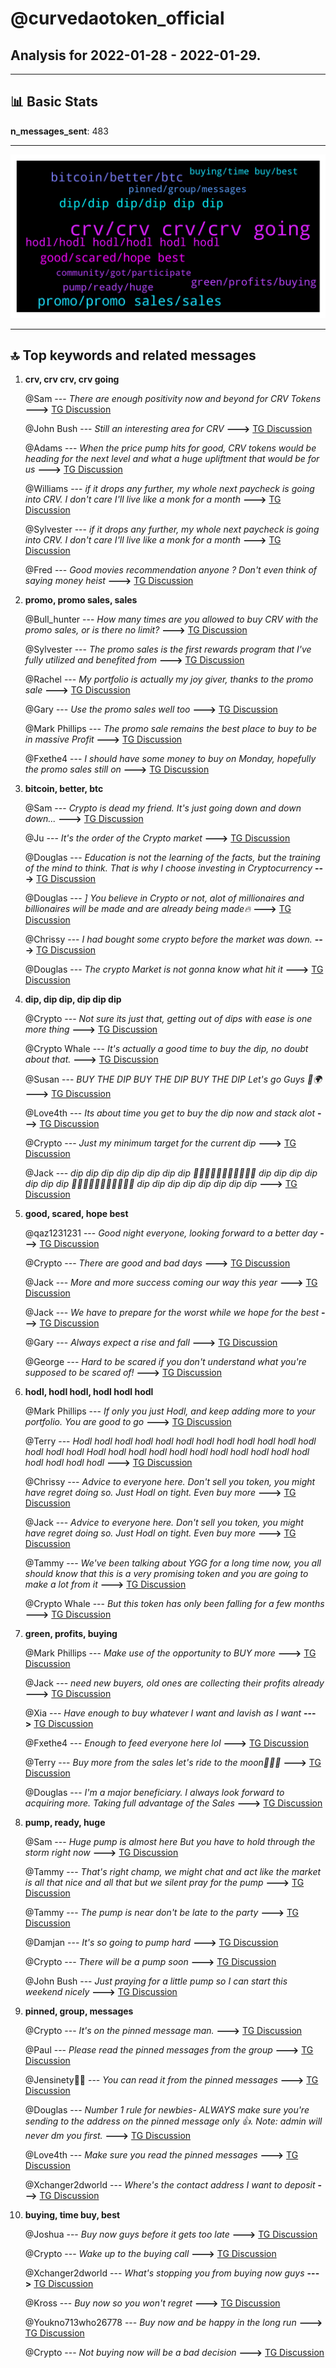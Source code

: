 # **@curvedaotoken_official**
 ## Analysis for **2022-01-28** - **2022-01-29**.

---

## 📊 **Basic Stats**

**n_messages_sent**: 483

---
![wordcloud](curvedaotoken_official_1Days_wordcloud.png)

---


## 🔝 **Top keywords and related messages**

1. **crv, crv crv, crv going**

    @Sam --- *There are enough positivity now and beyond for CRV Tokens* **--->** [TG Discussion](https://t.me/curvedaotoken_official/24713)

    @John Bush --- *Still an interesting area for CRV* **--->** [TG Discussion](https://t.me/curvedaotoken_official/24429)

    @Adams --- *When the price pump hits for good, CRV tokens would be heading for the next level and what a huge upliftment that would be for us* **--->** [TG Discussion](https://t.me/curvedaotoken_official/24251)

    @Williams --- *if it drops any further, my whole next paycheck is going into CRV. I don't care I'll live like a monk for a month* **--->** [TG Discussion](https://t.me/curvedaotoken_official/24299)

    @Sylvester --- *if it drops any further, my whole next paycheck is going into CRV. I don't care I'll live like a monk for a month* **--->** [TG Discussion](https://t.me/curvedaotoken_official/24300)

    @Fred --- *Good movies recommendation anyone ?  Don't even think of saying money heist* **--->** [TG Discussion](https://t.me/curvedaotoken_official/24403)

2. **promo, promo sales, sales**

    @Bull_hunter --- *How many times are you allowed to buy CRV with the promo sales, or is there no limit?* **--->** [TG Discussion](https://t.me/curvedaotoken_official/24572)

    @Sylvester --- *The promo sales is the first rewards program that I've fully utilized and benefited from* **--->** [TG Discussion](https://t.me/curvedaotoken_official/23809)

    @Rachel --- *My portfolio is actually my joy giver, thanks to the promo sale* **--->** [TG Discussion](https://t.me/curvedaotoken_official/24042)

    @Gary --- *Use the promo sales well too* **--->** [TG Discussion](https://t.me/curvedaotoken_official/24007)

    @Mark Phillips --- *The promo sale remains the best place to buy to be in massive Profit* **--->** [TG Discussion](https://t.me/curvedaotoken_official/24001)

    @Fxethe4 --- *I should have some money to buy on Monday, hopefully the promo sales still on* **--->** [TG Discussion](https://t.me/curvedaotoken_official/24656)

3. **bitcoin, better, btc**

    @Sam --- *Crypto is dead my friend. It's just going down and down down...* **--->** [TG Discussion](https://t.me/curvedaotoken_official/24640)

    @Ju --- *It's the order of the Crypto market* **--->** [TG Discussion](https://t.me/curvedaotoken_official/24628)

    @Douglas --- *Education is not the learning of the facts, but the training of the mind to think. That is why I choose investing in Cryptocurrency* **--->** [TG Discussion](https://t.me/curvedaotoken_official/23850)

    @Douglas --- *] You believe in Crypto or not, alot of millionaires and billionaires will be made and are already being made🔥* **--->** [TG Discussion](https://t.me/curvedaotoken_official/23966)

    @Chrissy --- *I had bought some crypto before the market was down.* **--->** [TG Discussion](https://t.me/curvedaotoken_official/23972)

    @Douglas --- *The crypto Market is not gonna know what hit it* **--->** [TG Discussion](https://t.me/curvedaotoken_official/23988)

4. **dip, dip dip, dip dip dip**

    @Crypto --- *Not sure its just that, getting out of dips with ease is one more thing* **--->** [TG Discussion](https://t.me/curvedaotoken_official/24027)

    @Crypto Whale --- *It's actually a good time to buy the dip, no doubt about that.* **--->** [TG Discussion](https://t.me/curvedaotoken_official/23997)

    @Susan --- *BUY THE DIP  BUY THE DIP  BUY THE DIP  Let's go Guys 🚀🌍* **--->** [TG Discussion](https://t.me/curvedaotoken_official/24624)

    @Love4th --- *Its about time you get to buy the dip now and stack alot* **--->** [TG Discussion](https://t.me/curvedaotoken_official/23925)

    @Crypto --- *Just my minimum target for the current dip* **--->** [TG Discussion](https://t.me/curvedaotoken_official/24460)

    @Jack --- *dip dip dip dip dip dip dip dip  🌺🌺🌺🌺🌺🌺🌺🌺🌺🌺🌺  dip dip dip dip dip dip dip  🌼🌼🌼🌼🌼🌼🌼🌼🌼🌼🌼 dip dip dip dip dip dip dip dip* **--->** [TG Discussion](https://t.me/curvedaotoken_official/24645)

5. **good, scared, hope best**

    @qaz1231231 --- *Good night everyone, looking forward to a better day* **--->** [TG Discussion](https://t.me/curvedaotoken_official/24714)

    @Crypto --- *There are good and bad days* **--->** [TG Discussion](https://t.me/curvedaotoken_official/24355)

    @Jack --- *More and more success coming our way this year* **--->** [TG Discussion](https://t.me/curvedaotoken_official/23827)

    @Jack --- *We have to prepare for the worst while we hope for the best* **--->** [TG Discussion](https://t.me/curvedaotoken_official/23846)

    @Gary --- *Always expect a rise and fall* **--->** [TG Discussion](https://t.me/curvedaotoken_official/24018)

    @George --- *Hard to be scared if you don't understand what you're supposed to be scared of!* **--->** [TG Discussion](https://t.me/curvedaotoken_official/24037)

6. **hodl, hodl hodl, hodl hodl hodl**

    @Mark Phillips --- *If only you just Hodl, and keep adding more to your portfolio. You are good to go* **--->** [TG Discussion](https://t.me/curvedaotoken_official/24709)

    @Terry --- *Hodl hodl hodl hodl hodl hodl hodl hodl hodl hodl hodl hodl hodl hodl hodl Hodl hodl hodl hodl hodl hodl hodl hodl hodl hodl hodl hodl hodl hodl hodl* **--->** [TG Discussion](https://t.me/curvedaotoken_official/24693)

    @Chrissy --- *Advice to everyone here. Don't sell you token, you might have regret doing so. Just Hodl on tight. Even buy more* **--->** [TG Discussion](https://t.me/curvedaotoken_official/23910)

    @Jack --- *Advice to everyone here. Don't sell you token, you might have regret doing so. Just Hodl on tight. Even buy more* **--->** [TG Discussion](https://t.me/curvedaotoken_official/23916)

    @Tammy --- *We've been talking about YGG for a long time now, you all should know that this is a very promising token and you are going to make a lot from it* **--->** [TG Discussion](https://t.me/curvedaotoken_official/23921)

    @Crypto Whale --- *But this token has only been falling for a few months* **--->** [TG Discussion](https://t.me/curvedaotoken_official/23998)

7. **green, profits, buying**

    @Mark Phillips --- *Make use of the opportunity to BUY more* **--->** [TG Discussion](https://t.me/curvedaotoken_official/24238)

    @Jack --- *need new buyers, old ones are collecting their profits already* **--->** [TG Discussion](https://t.me/curvedaotoken_official/24557)

    @Xia --- *Have enough to buy whatever I want and lavish as I want* **--->** [TG Discussion](https://t.me/curvedaotoken_official/24496)

    @Fxethe4 --- *Enough to feed everyone here lol* **--->** [TG Discussion](https://t.me/curvedaotoken_official/24492)

    @Terry --- *Buy more from the sales let's ride to the moon🚀🚀🚀* **--->** [TG Discussion](https://t.me/curvedaotoken_official/24255)

    @Douglas --- *I'm a major beneficiary. I always look forward to acquiring more. Taking full advantage of the Sales* **--->** [TG Discussion](https://t.me/curvedaotoken_official/23849)

8. **pump, ready, huge**

    @Sam --- *Huge pump is almost here But you have to hold through the storm right now* **--->** [TG Discussion](https://t.me/curvedaotoken_official/24670)

    @Tammy --- *That's right champ, we might chat and act like the market is all that nice and all that but we silent pray for the pump* **--->** [TG Discussion](https://t.me/curvedaotoken_official/24350)

    @Tammy --- *The pump is near don't be late to the party* **--->** [TG Discussion](https://t.me/curvedaotoken_official/24118)

    @Damjan --- *It's so going to pump hard* **--->** [TG Discussion](https://t.me/curvedaotoken_official/24137)

    @Crypto --- *There will be a pump soon* **--->** [TG Discussion](https://t.me/curvedaotoken_official/24193)

    @John Bush --- *Just praying for a little pump so I can start this weekend nicely* **--->** [TG Discussion](https://t.me/curvedaotoken_official/24462)

9. **pinned, group, messages**

    @Crypto --- *It's on the pinned message man.* **--->** [TG Discussion](https://t.me/curvedaotoken_official/24574)

    @Paul --- *Please read the pinned messages from the group* **--->** [TG Discussion](https://t.me/curvedaotoken_official/24533)

    @Jensinety🥰🥰 --- *You can read it from the pinned messages* **--->** [TG Discussion](https://t.me/curvedaotoken_official/24160)

    @Douglas --- *Number 1 rule for newbies- ALWAYS make sure you're sending to the address on the pinned message only 👍. Note: admin will never dm you first.* **--->** [TG Discussion](https://t.me/curvedaotoken_official/24011)

    @Love4th --- *Make sure you read the pinned messages* **--->** [TG Discussion](https://t.me/curvedaotoken_official/23929)

    @Xchanger2dworld --- *Where's the contact address I want to deposit* **--->** [TG Discussion](https://t.me/curvedaotoken_official/23927)

10. **buying, time buy, best**

    @Joshua --- *Buy now guys before it gets too late* **--->** [TG Discussion](https://t.me/curvedaotoken_official/24661)

    @Crypto --- *Wake up to the buying call* **--->** [TG Discussion](https://t.me/curvedaotoken_official/24149)

    @Xchanger2dworld --- *What's stopping you from buying now guys* **--->** [TG Discussion](https://t.me/curvedaotoken_official/24080)

    @Kross --- *Buy now so you won't regret* **--->** [TG Discussion](https://t.me/curvedaotoken_official/23883)

    @Youkno713who26778 --- *Buy now and be happy in the long run* **--->** [TG Discussion](https://t.me/curvedaotoken_official/23832)

    @Crypto --- *Not buying now will be a bad decision* **--->** [TG Discussion](https://t.me/curvedaotoken_official/24258)

